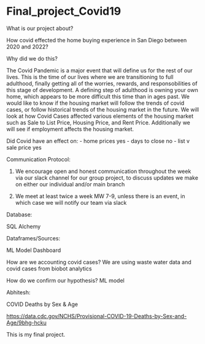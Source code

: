 # Final_project_Covid19


What is our project about?

How covid effected the home buying experience in San Diego between 2020 and 2022?

Why did we do this?

The Covid Pandemic is a major event that will define us for the rest of our lives. This is the time of our lives where we are transitioning to full adulthood, finally getting all of the worries, rewards, and responsobilities of this stage of development. A defining step of adulthood is owning your own home, which appears to be more difficult this time than in ages past. We would like to know if the housing market will follow the trends of covid cases, or follow historical trends of the housing market in the future. We will look at  how Covid Cases affected various elements of the housing market such as Sale to List Price, Housing Price, and Rent Price. Additionally we will see if employment affects the housing market.







Did Covid have an effect on:
	- home prices
		yes
	- days to close
		no
	- list v sale price
		yes
	
Communication Protocol:

1. We encourage open and honest communication throughout the week via our slack channel for our group project, to discuss updates we make on either our individual and/or main branch

2. We meet at least twice a week MW 7-9, unless there is an event, in which case we will notify our team via slack


Database:

SQL Alchemy

Dataframes/Sources:






ML Model
Dashboard






How are we accounting covid cases?
	We are using waste water data and covid cases from biobot analytics
	
How do we confirm our hypothesis?
	ML model


Abhitesh:

COVID Deaths by Sex & Age

https://data.cdc.gov/NCHS/Provisional-COVID-19-Deaths-by-Sex-and-Age/9bhg-hcku


This is my final project.
